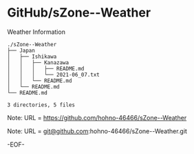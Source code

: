 # GitHub/sZone--Weather

Weather Information

    ./sZone--Weather
    ├── Japan
    │   ├── Ishikawa
    │   │   ├── Kanazawa
    │   │   │   ├── README.md
    │   │   │   └── 2021-06_07.txt
    │   │   └── README.md
    │   └── README.md
    └── README.md

    3 directories, 5 files

Note: URL = https://github.com/hohno-46466/sZone--Weather

Note: URL = git@github.com:hohno-46466/sZone--Weather.git

-EOF-
